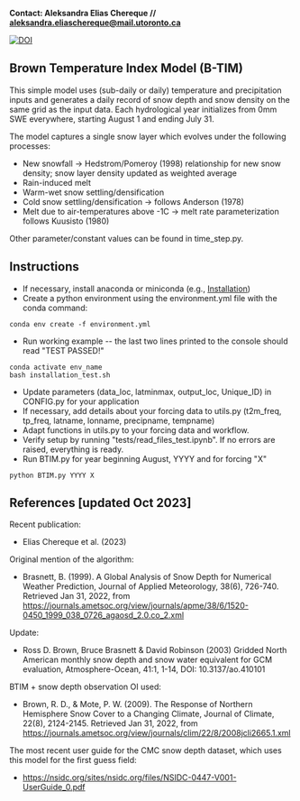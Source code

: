 **Contact: Aleksandra Elias Chereque // aleksandra.eliaschereque@mail.utoronto.ca**

[![DOI](https://zenodo.org/badge/454610465.svg)](https://zenodo.org/doi/10.5281/zenodo.10044950)


## Brown Temperature Index Model (B-TIM)

This simple model uses (sub-daily or daily) temperature and precipitation inputs and generates a daily record of snow depth and snow density on the same grid as the input data. Each hydrological year initializes from 0mm SWE everywhere, starting August 1 and ending July 31.

The model captures a single snow layer which evolves under the following processes:
* New snowfall -> Hedstrom/Pomeroy (1998) relationship for new snow density; snow layer density updated as weighted average
* Rain-induced melt 
* Warm-wet snow settling/densification
* Cold snow settling/densification -> follows Anderson (1978)
* Melt due to air-temperatures above -1C -> melt rate parameterization follows Kuusisto (1980)

Other parameter/constant values can be found in time_step.py.

## Instructions

* If necessary, install anaconda or miniconda (e.g., [Installation](https://docs.conda.io/projects/miniconda/en/latest/miniconda-install.html))
* Create a python environment using the environment.yml file with the conda command:
```
conda env create -f environment.yml
```
* Run working example -- the last two lines printed to the console should read "TEST PASSED!"
```
conda activate env_name
bash installation_test.sh
```
* Update parameters (data_loc, latminmax, output_loc, Unique_ID) in CONFIG.py for your application
* If necessary, add details about your forcing data to utils.py (t2m_freq, tp_freq, latname, lonname, precipname, tempname)
* Adapt functions in utils.py to your forcing data and workflow.
* Verify setup by running "tests/read_files_test.ipynb". If no errors are raised, everything is ready.
* Run BTIM.py for year beginning August, YYYY and for forcing "X"
```
python BTIM.py YYYY X
```

## References \[updated Oct 2023\]
Recent publication:
* Elias Chereque et al. (2023)

Original mention of the algorithm:
* Brasnett, B. (1999). A Global Analysis of Snow Depth for Numerical Weather Prediction, Journal of Applied Meteorology, 38(6), 726-740. Retrieved Jan 31, 2022, from https://journals.ametsoc.org/view/journals/apme/38/6/1520-0450_1999_038_0726_agaosd_2.0.co_2.xml

Update:
* Ross D. Brown, Bruce Brasnett & David Robinson (2003) Gridded North American monthly snow depth and snow water equivalent for GCM evaluation, Atmosphere-Ocean, 41:1, 1-14, DOI: 10.3137/ao.410101

BTIM + snow depth observation OI used:
* Brown, R. D., & Mote, P. W. (2009). The Response of Northern Hemisphere Snow Cover to a Changing Climate, Journal of Climate, 22(8), 2124-2145. Retrieved Jan 31, 2022, from https://journals.ametsoc.org/view/journals/clim/22/8/2008jcli2665.1.xml

The most recent user guide for the CMC snow depth dataset, which uses this model for the first guess field:
* https://nsidc.org/sites/nsidc.org/files/NSIDC-0447-V001-UserGuide_0.pdf
